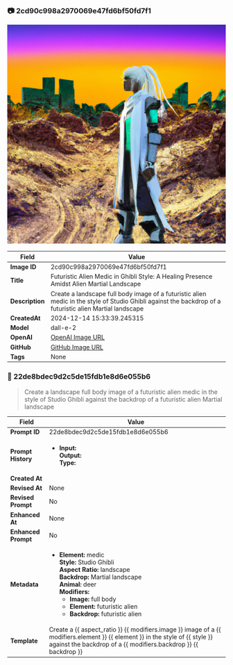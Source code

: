 

### 📷 2cd90c998a2970069e47fd6bf50fd7f1 


![data.id](./2cd90c998a2970069e47fd6bf50fd7f1.jpg)


| Field          | Value                                                                                                                     |
|----------------|---------------------------------------------------------------------------------------------------------------------------|
| **Image ID**             | 2cd90c998a2970069e47fd6bf50fd7f1                                                                                                             |
| **Title**           | Futuristic Alien Medic in Ghibli Style: A Healing Presence Amidst Alien Martial Landscape                                                                                                       |
| **Description**           | Create a landscape full body image of a futuristic alien medic in the style of Studio Ghibli against the backdrop of a futuristic alien Martial landscape                                                                                                       |
| **CreatedAt**        | 2024-12-14 15:33:39.245315                                                                                                        |
| **Model**        | dall-e-2                                                                                                        |
| **OpenAI**         | [OpenAI Image URL](https://oaidalleapiprodscus.blob.core.windows.net/private/org-TZj0gKpq3CiXdXNznVOkBYav/user-t5KW5S6yYiCS0u4yDWasqnEP/img-8BJufxa95YKtBFYABNaPosRJ.png?st=2024-12-14T14%3A33%3A32Z&se=2024-12-14T16%3A33%3A32Z&sp=r&sv=2024-08-04&sr=b&rscd=inline&rsct=image/png&skoid=d505667d-d6c1-4a0a-bac7-5c84a87759f8&sktid=a48cca56-e6da-484e-a814-9c849652bcb3&skt=2024-12-14T03%3A28%3A03Z&ske=2024-12-15T03%3A28%3A03Z&sks=b&skv=2024-08-04&sig=Cl0MvcfKhrgK79B/Nt6bW8sjzJWVaNsksaxNkXzKd7M%3D)                                                                                |
| **GitHub**         | [GitHub Image URL](https://raw.githubusercontent.com/Caneta-Silva/studio-ghibli/refs/heads/main/images/2cd90c998a2970069e47fd6bf50fd7f1/2cd90c998a2970069e47fd6bf50fd7f1.jpg)                                                                                |
| **Tags**       | None                                                                                                                   |

### 📜 22de8bdec9d2c5de15fdb1e8d6e055b6

> Create a landscape full body image of a futuristic alien medic in the style of Studio Ghibli against the backdrop of a futuristic alien Martial landscape

| Field          | Value                                                                                                                                                                      |
|----------------|----------------------------------------------------------------------------------------------------------------------------------------------------------------------------|
| **Prompt ID**  | 22de8bdec9d2c5de15fdb1e8d6e055b6                                                                                                                                                            |
| **Prompt History** | <ul><li>**Input:**  <br> **Output:**  <br> **Type:** </li></ul> |
| **Created At** |                                                                                                                                                    |
| **Revised At** | None                                                                                                                                                   |
| **Revised Prompt** | No                                                                                                                                                                      |
| **Enhanced At** | None                                                                                                                                                  |
| **Enhanced Prompt** | No                                                                                                                                                                    |
| **Metadata**   | <ul><li>**Element:** medic <br> **Style:** Studio Ghibli <br> **Aspect Ratio:** landscape <br> **Backdrop:** Martial landscape <br> **Animal:** deer <br> **Modifiers:**<ul><li>**Image:** full body</li><li>**Element:** futuristic alien</li><li>**Backdrop:** futuristic alien</li></ul></li></ul> |
| **Template**   | Create a {{ aspect_ratio }} {{ modifiers.image }} image of a {{ modifiers.element }} {{ element }} in the style of {{ style }} against the backdrop of a {{ modifiers.backdrop }} {{ backdrop }}                                                                                                                                           |


